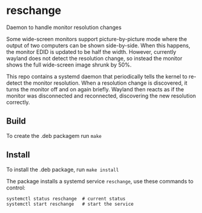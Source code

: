 # reschange
Daemon to handle monitor resolution changes

Some wide-screen monitors support picture-by-picture mode where the output of two computers can be shown side-by-side.
When this happens, the monitor EDID is updated to be half the width.  However, currently wayland does not detect the
resolution change, so instead the monitor shows the full wide-screen image shrunk by 50%.

This repo contains a systemd daemon that periodically tells the kernel to re-detect the monitor resolution.
When a resolution change is discovered, it turns the monitor off and on again briefly.  Wayland then reacts as if the
monitor was disconnected and reconnected, discovering the new resolution correctly.

## Build
To create the .deb packagem run `make`

## Install
To install the .deb package, run `make install`

The package installs a systemd service `reschange`, use these commands to control:
```
systemctl status reschange  # current status
systemctl start reschange   # start the service
```

